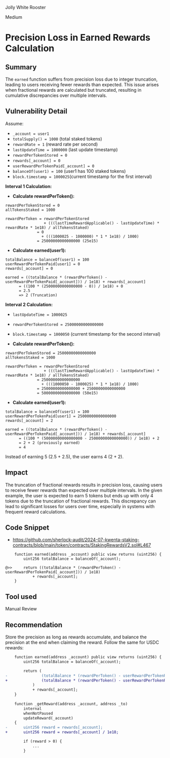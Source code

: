 Jolly White Rooster

Medium

# Precision Loss in Earned Rewards Calculation

## Summary
The `earned` function suffers from precision loss due to integer truncation, leading to users receiving fewer rewards than expected. This issue arises when fractional rewards are calculated but truncated, resulting in cumulative discrepancies over multiple intervals.

## Vulnerability Detail

Assume:
- `_account = user1`
- `totalSupply() = 1000` (total staked tokens)
- `rewardRate = 1` (reward rate per second)
- `lastUpdateTime = 1000000` (last update timestamp)
- `rewardPerTokenStored = 0`
- `rewards[_account] = 0`
- `userRewardPerTokenPaid[_account] = 0`
- `balanceOf(user1) = 100` (user1 has 100 staked tokens)
- `block.timestamp = 1000025`(current timestamp for the first interval)

**Interval 1 Calculation:**
- **Calculate rewardPerToken():**

```solidity
rewardPerTokenStored = 0
allTokensStaked = 1000

rewardPerToken = rewardPerTokenStored 
                 + (((lastTimeRewardApplicable() - lastUpdateTime) * rewardRate * 1e18) / allTokensStaked)
              = 0 
                + (((1000025 - 1000000) * 1 * 1e18) / 1000)
              = 25000000000000000 (25e15)
```
- **Calculate earned(user1):**
```solidity
totalBalance = balanceOf(user1) = 100
userRewardPerTokenPaid[user1] = 0
rewards[_account] = 0

earned = ((totalBalance * (rewardPerToken() - userRewardPerTokenPaid[_account])) / 1e18) + rewards[_account]
      = ((100 * (25000000000000000 - 0)) / 1e18) + 0
      = 2.5
      => 2 (Truncation)
```


**Interval 2 Calculation:**
- `lastUpdateTime = 1000025`
- `rewardPerTokenStored = 25000000000000000`
- `block.timestamp = 1000050` (current timestamp for the second interval)

- **Calculate rewardPerToken():**
```solidity
rewardPerTokenStored = 25000000000000000
allTokensStaked = 1000

rewardPerToken = rewardPerTokenStored 
                 + (((lastTimeRewardApplicable() - lastUpdateTime) * rewardRate * 1e18) / allTokensStaked)
              = 25000000000000000 
                + (((1000050 - 1000025) * 1 * 1e18) / 1000)
              = 25000000000000000 + 25000000000000000
              = 50000000000000000 (50e15)
```
- **Calculate earned(user1):**
```solidity
totalBalance = balanceOf(user1) = 100
userRewardPerTokenPaid[user1] = 25000000000000000
rewards[_account] = 2

earned = ((totalBalance * (rewardPerToken() - userRewardPerTokenPaid[_account])) / 1e18) + rewards[_account]
      = ((100 * (50000000000000000 - 25000000000000000)) / 1e18) + 2
      = 2 + 2 (previously earned)
      = 4
```

Instead of earning 5 (2.5 + 2.5), the user earns 4 (2 + 2).


## Impact
The truncation of fractional rewards results in precision loss, causing users to receive fewer rewards than expected over multiple intervals. In the given example, the user is expected to earn 5 tokens but ends up with only 4 tokens due to the truncation of fractional rewards. This discrepancy can lead to significant losses for users over time, especially in systems with frequent reward calculations.

## Code Snippet
- https://github.com/sherlock-audit/2024-07-kwenta-staking-contracts/blob/main/token/contracts/StakingRewardsV2.sol#L467
```solidity
    function earned(address _account) public view returns (uint256) {
        uint256 totalBalance = balanceOf(_account);

@>>     return ((totalBalance * (rewardPerToken() - userRewardPerTokenPaid[_account])) / 1e18)
            + rewards[_account];
    }
```

## Tool used

Manual Review

## Recommendation
Store the precision as long as rewards accumulate, and balance the precision at the end when claiming the reward.
Follow the same for USDC rewards:
```diff
    function earned(address _account) public view returns (uint256) {
        uint256 totalBalance = balanceOf(_account);

        return (
-               (totalBalance * (rewardPerToken() - userRewardPerTokenPaid[_account])) / 1e18
+               (totalBalance * (rewardPerToken() - userRewardPerTokenPaid[_account]))
            )
            + rewards[_account];
    }
    
    function _getReward(address _account, address _to)
        internal
        whenNotPaused
        updateReward(_account)
    {
-       uint256 reward = rewards[_account];
+       uint256 reward = rewards[_account] / 1e18;

        if (reward > 0) {
            ...
        }    
```
